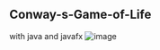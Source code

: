 ## Conway-s-Game-of-Life

with java and javafx
![image](https://github.com/WWW5911/Conway-s-Game-of-Life/blob/master/ccol.gif)
